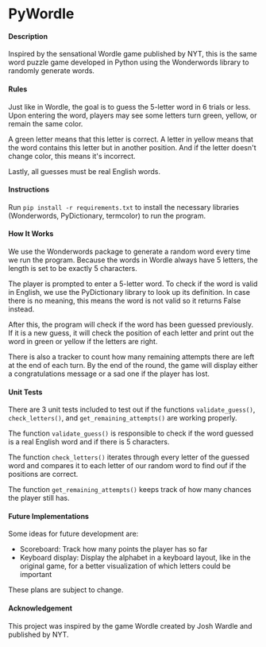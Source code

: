 # PyWordle
#### Description
Inspired by the sensational Wordle game published by NYT, this is the same word puzzle game developed in Python using the Wonderwords library to randomly generate words.
#### Rules
Just like in Wordle, the goal is to guess the 5-letter word in 6 trials or less. Upon entering the word, players may see some letters turn green, yellow, or remain the same color.

A green letter means that this letter is correct. A letter in yellow means that the word contains this letter but in another position. And if the letter doesn't change color, this means it's incorrect.

Lastly, all guesses must be real English words.
#### Instructions
Run `pip install -r requirements.txt` to install the necessary libraries (Wonderwords, PyDictionary, termcolor) to run the program.
#### How It Works
We use the Wonderwords package to generate a random word every time we run the program. Because the words in Wordle always have 5 letters, the length is set to be exactly 5 characters.

The player is prompted to enter a 5-letter word. To check if the word is valid in English, we use the PyDictionary library to look up its definition. In case there is no meaning, this means the word is not valid so it returns False instead.

After this, the program will check if the word has been guessed previously. If it is a new guess, it will check the position of each letter and print out the word in green or yellow if the letters are right.

There is also a tracker to count how many remaining attempts there are left at the end of each turn. By the end of the round, the game will display either a congratulations message or a sad one if the player has lost.
#### Unit Tests
There are 3 unit tests included to test out if the functions `validate_guess()`, `check_letters()`, and `get_remaining_attempts()` are working properly.

The function `validate_guess()` is responsible to check if the word guessed is a real English word and if there is 5 characters.

The function `check_letters()` iterates through every letter of the guessed word and compares it to each letter of our random word to find ouf if the positions are correct.

The function `get_remaining_attempts()` keeps track of how many chances the player still has.
#### Future Implementations
Some ideas for future development are:
- Scoreboard: Track how many points the player has so far
- Keyboard display: Display the alphabet in a keyboard layout, like in the original game, for a better visualization of which letters could be important

These plans are subject to change.
#### Acknowledgement
This project was inspired by the game Wordle created by Josh Wardle and published by NYT.
